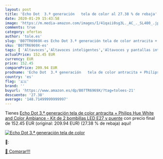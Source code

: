 ```yaml
---
layout: post
title: 'Echo Dot  3.ª generación   tela de color al 27.38 % de rebaja'
date: 2020-01-29 15:43:58
image: 'https://m.media-amazon.com/images/I/41qaii0sg3L._AC_._SL400_.jpg'
comments: true
category: ofertas
author: 'tole.es'
slug: 'B07TR6969X-es Echo Dot 3.ª generación tela de color antracita + Philips...'
sku: 'B07TR6969X-es'
tags: [ 'Altavoces','Altavoces inteligentes','Altavoces y pantallas inteligentes Echo','Dispositivos Amazon','Dispositivos Amazon y Accesorios','Electrónica','Equipos de audio y Hi-Fi','Pantallas inteligentes','hue','philips', ]
actualPrice: 152.45 EUR
currency: EUR
price: 152.45
comparePrice: 209.94 EUR
prodname: 'Echo Dot  3.ª generación   tela de color antracita + Philips Hue White and Color Ambiance - Kit de 2 bombillas LED E27 y puente'
country: 'es'
flag: '🇪🇸'
brand: ''
buyurl: 'https://www.amazon.es/dp/B07TR6969X/?tag=tolees-21'
descuento: '27.38'
average: '148.71499999999997'
---
```


Tienes [Echo Dot  3.ª generación   tela de color antracita + Philips Hue White and Color Ambiance - Kit de 2 bombillas LED E27 y puente](https://www.amazon.es/dp/B07TR6969X/?tag=tolees-21) con precio final de  152.45 EUR (original: 209.94 EUR) (27.38 %  de rebaja) aqui!

[![Echo Dot  3.ª generación   tela de color](https://m.media-amazon.com/images/I/41qaii0sg3L._AC_._SL400_.jpg)](https://www.amazon.es/dp/B07TR6969X/?tag=tolees-21)

🔎:


[🛒 Comprar!!!](https://www.amazon.es/dp/B07TR6969X/?tag=tolees-21)
